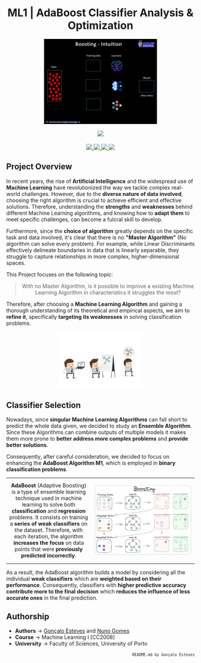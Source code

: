 <p>
<div align="center">

# ML1 | AdaBoost Classifier Analysis & Optimization
</div>
</p>

<p align="center" width="100%">
    <img src="./AdaBoost/Assets/Boosting.gif" width="60%" height="60%" />
</p>

<div align="center">
    <a>
        <img src="https://img.shields.io/badge/Made%20with-Jupyter-white?style=for-the-badge&logo=Jupyter&logoColor=white">
    </a>
</div>

<br/>

<div align="center">
    <a href="https://github.com/EstevesX10/ML1-AdaBoost-Analysis-Optimization/blob/main/LICENSE">
        <img src="https://img.shields.io/github/license/EstevesX10/ML1-AdaBoost-Analysis-Optimization?style=flat&logo=gitbook&logoColor=white&label=License&color=white">
    </a>
    <a href="">
        <img src="https://img.shields.io/github/repo-size/EstevesX10/ML1-AdaBoost-Analysis-Optimization?style=flat&logo=googlecloudstorage&logoColor=white&logoSize=auto&label=Repository%20Size&color=white">
    </a>
    <a href="">
        <img src="https://img.shields.io/github/stars/EstevesX10/ML1-AdaBoost-Analysis-Optimization?style=flat&logo=adafruit&logoColor=white&logoSize=auto&label=Stars&color=white">
    </a>
    <a href="https://github.com/EstevesX10/ML1-AdaBoost-Analysis-Optimization/blob/main/DEPENDENCIES.md">
        <img src="https://img.shields.io/badge/Dependencies-DEPENDENCIES.md-white?style=flat&logo=anaconda&logoColor=white&logoSize=auto&color=white"> 
    </a>
</div>

## Project Overview

In recent years, the rise of **Artificial Intelligence** and the widespread use of **Machine Learning** have revolutionized the way we tackle complex real-world challenges. However, due to the **diverse nature of data involved**, choosing the right algorithm is crucial to achieve efficient and effective solutions. Therefore, understanding the **strengths** and **weaknesses** behind different Machine Learning algorithms, and knowing how to **adapt them** to meet specific challenges, can become a fulcral skill to develop.

Furthermore, since the **choice of algorithm** greatly depends on the specific task and data involved, it's clear that there is no **"Master Algorithm"** (No algorithm can solve every problem). For example, while Linear Discriminants effectively delineate boundaries in data that is linearly separable, they struggle to capture relationships in more complex, higher-dimensional spaces.

This Project focuses on the following topic:

<div align="center">

> With no Master Algorithm, is it possible to improve a existing Machine Learning Algorithm in characteristics it struggles the most?
</div>

Therefore, after choosing a **Machine Learning Algorithm** and gaining a thorough understanding of its theoretical and empirical aspects, we aim to **refine it**, specifically **targeting its weaknesses** in solving classification problems.

<p align="center" width="100%">
    <img src="./AdaBoost/Assets/ThoughtProcess.png" width="45%" height="45%" />
</p>

## Classifier Selection

Nowadays, since **singular Machine Learning Algorithms** can fall short to predict the whole data given, we decided to study an **Ensemble Algorithm**. Since these Algorithms can combine outputs of multiple models it makes them more prone to **better address more complex problems** and **provide better solutions**.

Consequently, after careful consideration, we decided to focus on enhancing the **AdaBoost Algorithm M1**, which is employed in **binary classification problems**.

<table width="100%">
  <tr>
    <td width="45%">
        <div align="center">
        <b>AdaBoost</b> (Adaptive Boosting) is a type of ensemble learning technique used in machine learning to solve both <b>classification</b> and <b>regression</b> problems. It consists on training a <b>series of weak classifiers</b> on the dataset. Therefore, with each iteration, the algorithm <b>increases the focus</b> on data points that were <b>previously predicted incorrectly</b>.
        </div>
    </td>
    <td width="55%">
        <p align="center"><img src="./AdaBoost/Assets/AdaBoost_Overview.jpeg" width="100%" height="auto"/>
        </p>
    </td>
  </tr>
</table>

As a result, the AdaBoost algorithm builds a model by considering all the individual **weak classifiers** which are **weighted based on their performance**. Consequently, classifiers with **higher predictive accuracy contribute more to the final decision** which **reduces the influence of less accurate ones** in the final prediction. 

<!-- <p align="center" width="100%">
    <img src="./AdaBoost/Assets/" width="55%" height="55%" />
</p> -->

## Authorship

- **Authors** &#8594; [Gonçalo Esteves](https://github.com/EstevesX10) and [Nuno Gomes](https://github.com/NightF0x26)
- **Course** &#8594; Machine Learning I [CC2008]
- **University** &#8594; Faculty of Sciences, University of Porto

<div align="right">
<sub>

<!-- <sup></sup> -->

`README.md by Gonçalo Esteves`
</sub>
</div>